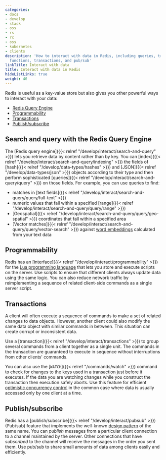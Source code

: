 ```yaml
---
categories:
- docs
- develop
- stack
- oss
- rs
- rc
- oss
- kubernetes
- clients
description: 'How to interact with data in Redis, including queries, triggered
  functions, transactions, and pub/sub'
linkTitle: Interact with data
title: Interact with data in Redis
hideListLinks: true
weight: 40
---
```


Redis is useful as a key-value store but also gives you other powerful ways
to interact with your data:

- [Redis Query Engine](#search-and-query)
- [Programmability](#programmability)
- [Transactions](#transactions)
- [Publish/subscribe](#publishsubscribe)

## Search and query with the Redis Query Engine

The [Redis query engine]({{< relref "/develop/interact/search-and-query" >}})
lets you retrieve data by content rather than by key. You
can [index]({{< relref "/develop/interact/search-and-query/indexing" >}})
the fields of [hash]({{< relref "/develop/data-types/hashes" >}})
and [JSON]({{< relref "/develop/data-types/json" >}}) objects
according to their type and then perform sophisticated
[queries]({{< relref "/develop/interact/search-and-query/query" >}})
on those fields. For example, you can use queries to find:
  - matches in
    [text fields]({{< relref "/develop/interact/search-and-query/query/full-text" >}})
  - numeric values that fall within a specified
    [range]({{< relref "/develop/interact/search-and-query/query/range" >}})
  - [Geospatial]({{< relref "/develop/interact/search-and-query/query/geo-spatial" >}})
    coordinates that fall within a specified area
  - [Vector matches]({{< relref "/develop/interact/search-and-query/query/vector-search" >}})
    against [word embeddings](https://en.wikipedia.org/wiki/Word_embedding) calculated from
    your text data

## Programmability

Redis has an [interface]({{< relref "/develop/interact/programmability" >}})
for the [Lua programming language](https://www.lua.org/)
that lets you store and execute scripts on the server. Use scripts
to ensure that different clients always update data using the same logic.
You can also reduce network traffic by reimplementing a sequence of
related client-side commands as a single server script.

## Transactions

A client will often execute a sequence of commands to make
a set of related changes to data objects. However, another client could also
modify the same data object with similar commands in between. This situation can create
corrupt or inconsistent data.

Use a [transaction]({{< relref "/develop/interact/transactions" >}}) to
group several commands from a client together as a single unit. The
commands in the transaction are guaranteed to execute in sequence without
interruptions from other clients' commands.

You can also use the
[`WATCH`]({{< relref "/commands/watch" >}}) command to check for changes
to the keys used in a transaction just before it executes. If the data you
are watching changes while you construct the transaction then
execution safely aborts. Use this feature for efficient
[optimistic concurrency control](https://en.wikipedia.org/wiki/Optimistic_concurrency_control)
in the common case where data is usually accessed only by one client
at a time.

## Publish/subscribe

Redis has a [publish/subscribe]({{< relref "/develop/interact/pubsub" >}}) (Pub/sub)
feature that implements the well-known
[design pattern](https://en.wikipedia.org/wiki/Publish%E2%80%93subscribe_pattern)
of the same name. You can *publish* messages from a particular client
connection to a channel maintained by the server. Other connections that have
*subscribed* to the channel will receive the messages in the order you sent them.
Use pub/sub to share small amounts of data among clients easily and
efficiently.
